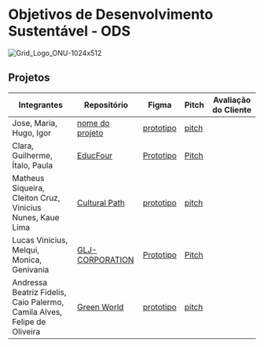 # Objetivos de Desenvolvimento Sustentável - ODS
![Grid_Logo_ONU-1024x512](https://github.com/fernandoleonid/ODS2023/assets/42476943/a95a668a-5441-4c13-a07c-0872d627cab9)

## Projetos
| Integrantes | Repositório | Figma | Pitch |Avaliação do Cliente |
|---|---|---|---|---|
|Jose, Maria, Hugo, Igor | [nome do projeto](http://github.com) | [prototipo](http://figma.com.br) | [pitch](http://youtube.com)|
|Clara, Guilherme, Ítalo, Paula | [EducFour](https://github.com/believeItalo/Projeto_EducFour) | [Prototipo](https://www.figma.com/file/fs3OMtd84Y9Vs73ii53vpB/EducFour?type=design&t=R09lbk9w4ESpwyoL-0) | [Pitch](https://youtu.be/DE7cfPN3zc0)|
|Matheus Siqueira, Cleiton Cruz, Vinicius Nunes, Kaue Lima | [Cultural Path](https://github.com/MKCV-CO) | [prototipo](https://www.figma.com/file/5QrcmwM2QXbN42xMGfKBoz/Cultural-Path?type=design&node-id=0%3A1&t=cxNijrUUUrnQXlki-1) | [pitch](https://www.youtube.com/watch?v=jt4HQs3xQeY)|
|Lucas Vinicius, Melqui, Monica, Genivania | [GLJ-CORPORATION](https://github.com/lucasvinip/PROJETO-WSD) | [Prototipo](https://www.figma.com/file/BUSKQHItq5SdVBLk5XuKOe/GLJ---CORPORATION?type=design&node-id=0-1&t=DIUkV9M3l4lCbUxA-0) | [Pitch](https://sesisenaispedu-my.sharepoint.com/:v:/g/personal/genivania_oliveira_senaisp_edu_br/Eefle4EixT5AgIT4X9mr3OEBtTx9x1lBne7v-ce1UJocag)|
|Andressa Beatriz Fidelis, Caio Palermo, Camila Alves, Felipe de Oliveira | [Green World](https://green-world-senai.netlify.app/) | [prototipo](https://www.figma.com/file/P82ULoZtzosFqokqeaVx9q/Green-World?type=design&node-id=116-1534&t=WzsL34aaIk341i70-0) | [pitch](https://www.youtube.com/watch?v=ZfZlMLx98i4&t=99s)|
